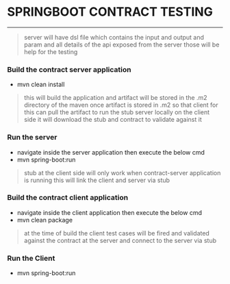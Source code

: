 # SPRINGBOOT CONTRACT TESTING 


---
> server will have dsl file which contains the input and output and param and all details of the api exposed from the server 
> those will be help for the testing 

### Build the contract server application 
* mvn clean install 
> this will build the application and artifact will be stored in the .m2 directory of the maven 
> once artifact is stored in .m2 so that client for this can pull the artifact to run the stub server locally on the client side 
> it will download the stub and contract to validate against it 

### Run the server
* navigate inside the server application then execute the below cmd 
* mvn spring-boot:run 
> stub at the client side will only work when contract-server application is running 
> this will link the client and server via stub 


### Build the contract client application
* navigate inside the client application then execute the below cmd
* mvn clean package
> at the time of build the client test cases will be fired and validated against the contract at the server 
> and connect to the server via stub 

### Run the Client
* mvn spring-boot:run 


